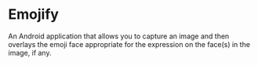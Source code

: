 # Emojify
An Android application that allows you to capture an image and then overlays the emoji face appropriate for the expression on the face(s) in the image, if any.
